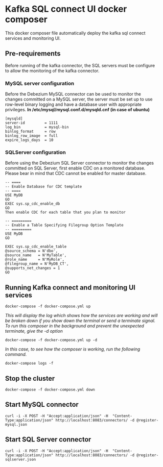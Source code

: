 # Kafka SQL connect UI docker composer
This docker composer file automatically deploy the kafka sql connect services and monitoring UI.

## Pre-requirements
Before running of the kafka connector, the SQL servers must be configure to allow the monitoring of the kafka connector.
### MySQL server configuration
Before the Debezium MySQL connector can be used to monitor the changes committed on a MySQL server, the server must be set up to use row-level binary logging and have a database user with appropriate privileges.
**In /etc/mysql/mysql.conf.d/mysqld.cnf (in case of ubuntu)**
```
[mysqld]
server-id         = 1111
log_bin           = mysql-bin
binlog_format     = row
binlog_row_image  = full
expire_logs_days  = 10
```

### SQLServer configuration
Before using the Debezium SQL Server connector to monitor the changes committed on SQL Server, first enable CDC on a monitored database. Please bear in mind that CDC cannot be enabled for master database.
```
-- ====
-- Enable Database for CDC template
-- ====
USE MyDB
GO
EXEC sys.sp_cdc_enable_db
GO
Then enable CDC for each table that you plan to monitor

-- =========
-- Enable a Table Specifying Filegroup Option Template
-- =========
USE MyDB
GO

EXEC sys.sp_cdc_enable_table
@source_schema = N'dbo',
@source_name   = N'MyTable',
@role_name     = N'MyRole',
@filegroup_name = N'MyDB_CT',
@supports_net_changes = 1
GO
```


## Running Kafka connect and monitoring UI services
```
docker-compose -f docker-compose.yml up
```
*This will display the log which shows how the services are working and will be broken down if you show down the terminal or send a terminate signal.*
*To run this composer in the background and prevent the unexpected terminate, give the -d option*
```
docker-compose -f docker-compose.yml up -d
```
*In this case, to see how the composer is working, run the following command.*
```
docker-compose logs -f
```

## Stop the cluster
```
docker-compose -f docker-compose.yml down
```

## Start MySQL connector
```
curl -i -X POST -H "Accept:application/json" -H  "Content-Type:application/json" http://localhost:8083/connectors/ -d @register-mysql.json
```

## Start SQL Server connector
```
curl -i -X POST -H "Accept:application/json" -H  "Content-Type:application/json" http://localhost:8083/connectors/ -d @register-sqlserver.json
```
